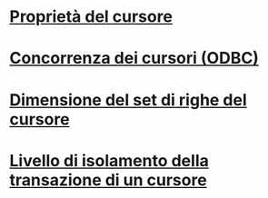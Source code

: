# [Proprietà del cursore](cursor-properties.md)
# [Concorrenza dei cursori (ODBC)](cursor-concurrency-odbc.md)
# [Dimensione del set di righe del cursore](cursor-rowset-size.md)
# [Livello di isolamento della transazione di un cursore](cursor-transaction-isolation-level.md)
